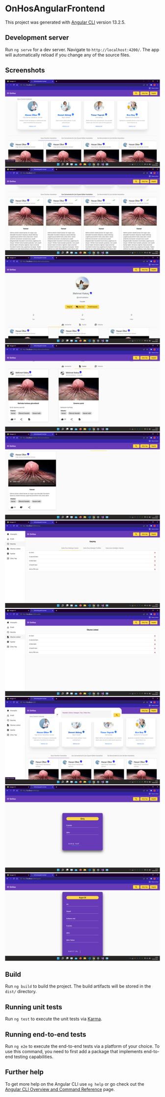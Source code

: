 # OnHosAngularFrontend

This project was generated with [Angular CLI](https://github.com/angular/angular-cli) version 13.2.5.

## Development server

Run `ng serve` for a dev server. Navigate to `http://localhost:4200/`. The app will automatically reload if you change any of the source files.

## Screenshots

![alt text](https://github.com/mehmetkekec58/OnHosAngularFrontend/blob/master/screenshots/Ekran%20G%C3%B6r%C3%BCnt%C3%BCs%C3%BC%20(169).png)
![alt text](https://github.com/mehmetkekec58/OnHosAngularFrontend/blob/master/screenshots/Ekran%20G%C3%B6r%C3%BCnt%C3%BCs%C3%BC%20(170).png)
![alt text](https://github.com/mehmetkekec58/OnHosAngularFrontend/blob/master/screenshots/Ekran%20G%C3%B6r%C3%BCnt%C3%BCs%C3%BC%20(171).png)
![alt text](https://github.com/mehmetkekec58/OnHosAngularFrontend/blob/master/screenshots/Ekran%20G%C3%B6r%C3%BCnt%C3%BCs%C3%BC%20(172).png)
![alt text](https://github.com/mehmetkekec58/OnHosAngularFrontend/blob/master/screenshots/Ekran%20G%C3%B6r%C3%BCnt%C3%BCs%C3%BC%20(173).png)
![alt text](https://github.com/mehmetkekec58/OnHosAngularFrontend/blob/master/screenshots/Ekran%20G%C3%B6r%C3%BCnt%C3%BCs%C3%BC%20(174).png)
![alt text](https://github.com/mehmetkekec58/OnHosAngularFrontend/blob/master/screenshots/Ekran%20G%C3%B6r%C3%BCnt%C3%BCs%C3%BC%20(175).png)
![alt text](https://github.com/mehmetkekec58/OnHosAngularFrontend/blob/master/screenshots/Ekran%20G%C3%B6r%C3%BCnt%C3%BCs%C3%BC%20(176).png)
![alt text](https://github.com/mehmetkekec58/OnHosAngularFrontend/blob/master/screenshots/Ekran%20G%C3%B6r%C3%BCnt%C3%BCs%C3%BC%20(177).png)
![alt text](https://github.com/mehmetkekec58/OnHosAngularFrontend/blob/master/screenshots/Ekran%20G%C3%B6r%C3%BCnt%C3%BCs%C3%BC%20(178).png)


## Build

Run `ng build` to build the project. The build artifacts will be stored in the `dist/` directory.

## Running unit tests

Run `ng test` to execute the unit tests via [Karma](https://karma-runner.github.io).

## Running end-to-end tests

Run `ng e2e` to execute the end-to-end tests via a platform of your choice. To use this command, you need to first add a package that implements end-to-end testing capabilities.

## Further help

To get more help on the Angular CLI use `ng help` or go check out the [Angular CLI Overview and Command Reference](https://angular.io/cli) page.

